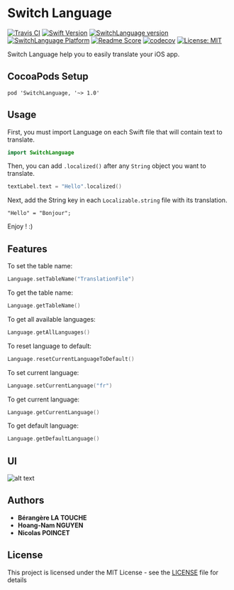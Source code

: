 # Switch Language

[![Travis CI](https://travis-ci.org/NicolasPoincet/SwitchLanguage.svg?branch=master)](https://travis-ci.org/NicolasPoincet/SwitchLanguage) [![Swift Version](https://img.shields.io/badge/swift-4.0-orange.svg?style=flat)](https://developer.apple.com/swift/) [![SwitchLanguage version](https://cocoapod-badges.herokuapp.com/v/SwitchLanguage/badge.png)](https://cocoapods.org/pods/SwitchLanguage) [![SwitchLanguage Platform](https://cocoapod-badges.herokuapp.com/p/SwitchLanguage/badge.svg)](https://cocoapods.org/pods/SwitchLanguage) [![Readme Score](http://readme-score-api.herokuapp.com/score.svg?url=https://github.com/nicolaspoincet/switchlanguage)](http://clayallsopp.github.io/readme-score?url=https://github.com/nicolaspoincet/switchlanguage) [![codecov](https://codecov.io/gh/NicolasPoincet/SwitchLanguage/branch/master/graph/badge.svg)](https://codecov.io/gh/NicolasPoincet/SwitchLanguage) [![License: MIT](https://img.shields.io/badge/License-MIT-blue.svg)](https://opensource.org/licenses/MIT)

Switch Language help you to easily translate your iOS app.

## CocoaPods Setup

```
pod 'SwitchLanguage, '~> 1.0'
```

## Usage

First, you must import Language on each Swift file that will contain text to translate.
```swift
import SwitchLanguage
```

Then, you can add `.localized()` after any `String` object you want to translate.
```swift
textLabel.text = "Hello".localized()
```

Next, add the String key in each `Localizable.string` file with its translation.
```
"Hello" = "Bonjour";
```

Enjoy ! :)

## Features

To set the table name:
```swift
Language.setTableName("TranslationFile")
```

To get the table name:
```swift
Language.getTableName()
```

To get all available languages:
```swift
Language.getAllLanguages()
```

To reset language to default:
```swift
Language.resetCurrentLanguageToDefault()
```

To set current language:
```swift
Language.setCurrentLanguage("fr")
```

To get current language:
```swift
Language.getCurrentLanguage()
```

To get default language:
```swift
Language.getDefaultLanguage()
```

## UI

![alt text](https://media.giphy.com/media/xUNd9ImxioK63t5R5K/giphy.gif)

## Authors

* **Bérangère LA TOUCHE**
* **Hoang-Nam NGUYEN**
* **Nicolas POINCET**

## License

This project is licensed under the MIT License - see the [LICENSE](LICENSE) file for details

